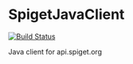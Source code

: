 # SpigetJavaClient
[![Build Status](https://travis-ci.org/InventivetalentDev/SpigetJavaClient.svg?branch=master)](https://travis-ci.org/InventivetalentDev/SpigetJavaClient)

Java client for api.spiget.org
